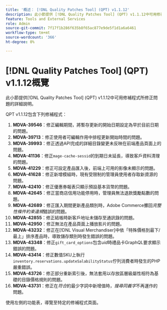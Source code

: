 ```yaml
---
title: '概述： [!DNL Quality Patches Tool] (QPT) v1.1.12'
description: 此小節提供 [!DNL Quality Patches Tool] (QPT) v1.1.12中可用修補程式所修正問題的詳細說明。
feature: Tools and External Services
role: Admin
source-git-commit: 7f17f1b286f635b8f65ac877e9de5f1d1a6a6461
workflow-type: tm+mt
source-wordcount: '366'
ht-degree: 0%

---
```


# [!DNL Quality Patches Tool] (QPT) v1.1.12概覽

此小節提供[!DNL Quality Patches Tool] (QPT) v1.1.12中可用修補程式所修正問題的詳細說明。

QPT v1.1.12包含下列修補程式：

1. **MDVA-39546**：修正編輯期間，將暫存更新的開始日期設定為早於目前日期的問題。
1. **MDVA-39713**：修正使用者可編輯作用中排程更新開始時間的問題。
1. **MDVA-39993**：修正透過API完成的詳細目錄變更未反映在前端產品頁面上的問題。
1. **MDVA-41136**：修正`mage-cache-sessid`的到期日未延長，導致客戶資料清理的問題。
1. **MDVA-41229**：修正可設定產品匯入後，前端上可用的影像未顯示的問題。
1. **MDVA-41628**：修正新增模組時，現有受限制的管理員使用者存取新資源的問題。
1. **MDVA-42410**：修正優惠券報表只顯示預設基本貨幣的問題。
1. **MDVA-42645**：修正當商店信用功能停用時，管理員無法退款獎勵點數的問題。
1. **MDVA-42689**：修正匯入期間更新產品類別時，Adobe Commerce擲回&#x200B;*完整性條件約束違規*&#x200B;錯誤的問題。
1. **MDVA-42855**：修正結帳時新客戶地址未儲存至通訊錄的問題。
1. **MDVA-42950**：修正無法在產品頁面上播放影片的問題。
1. **MDVA-43232**：修正在[!DNL Visual Merchandiser]中依「特殊價格到最下/最上」排序產品時，導致儲存類別時發生錯誤的問題。
1. **MDVA-43348**：修正`gift_card_options`包含&#x200B;*uid*&#x200B;時禮品卡GraphQL要求顯示錯誤的問題。
1. **MDVA-43414**：修正數值SKU上執行`inventory.reservations.updateSalabilityStatus`佇列消費者時發生的PHP嚴重錯誤。
1. **MDVA-43726**：修正部分重新索引後，無法套用以存放區層級屬性相符為基礎的目錄價格規則的問題。
1. **MDVA-43731**：修正在&#x200B;*符合*&#x200B;的最少字詞中新增值時，*搜尋同義字*&#x200B;不再運作的問題。

使用左側的功能表，導覽至特定的修補程式頁面。
